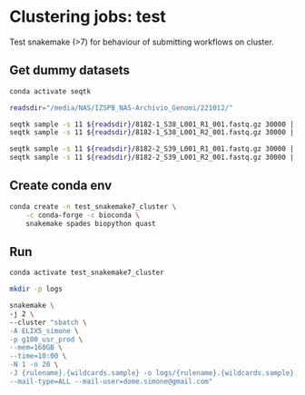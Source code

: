 # Clustering jobs: test

Test snakemake (>7) for behaviour of submitting workflows on cluster.

## Get dummy datasets

```bash
conda activate seqtk

readsdir="/media/NAS/IZSPB_NAS-Archivio_Genomi/221012/"

seqtk sample -s 11 ${readsdir}/8182-1_S38_L001_R1_001.fastq.gz 30000 | gzip > data/A_R1.fastq.gz
seqtk sample -s 11 ${readsdir}/8182-1_S38_L001_R2_001.fastq.gz 30000 | gzip > data/A_R2.fastq.gz

seqtk sample -s 11 ${readsdir}/8182-2_S39_L001_R1_001.fastq.gz 30000 | gzip > data/B_R1.fastq.gz
seqtk sample -s 11 ${readsdir}/8182-2_S39_L001_R2_001.fastq.gz 30000 | gzip > data/B_R2.fastq.gz
```

## Create conda env

```bash
conda create -n test_snakemake7_cluster \
    -c conda-forge -c bioconda \
    snakemake spades biopython quast
```

## Run

```bash
conda activate test_snakemake7_cluster

mkdir -p logs

snakemake \
-j 2 \
--cluster "sbatch \
-A ELIX5_simone \
-p g100_usr_prod \
--mem=160GB \
--time=10:00 \
-N 1 -n 20 \
-J {rulename}.{wildcards.sample} -o logs/{rulename}.{wildcards.sample}.out \
--mail-type=ALL --mail-user=dome.simone@gmail.com" 
```
